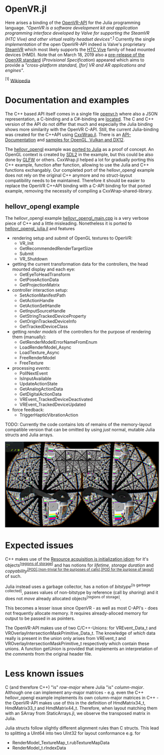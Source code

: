 # OpenVR.jl

Here arises a binding of the [OpenVR-API](https://github.com/ValveSoftware/openvr) for the Julia programming language. _"OpenVR is a software development kit and application programming interface developed by Valve for supporting the SteamVR (HTC Vive) and other virtual reality headset devices"._<sup>[1](#wiki1)</sup> Currently the single _implementation_ of the open OpenVR-API indeed is Valve's proprietary [SteamVR](https://steamcommunity.com/steamvr) which most likely supports the [HTC Vive](https://www.vive.com/us/product/vive-virtual-reality-system/) family of head mounted devices (HMD). Note that on March 18, 2019 also a [pre-release of the OpenXR standard](https://www.khronos.org/news/press/khronos-releases-openxr-0.90-provisional-specification-for-high-performance-access-ar-vr-platforms-and-devices) (_Provisional Specification_) appeared which aims to provide a _"cross-platform standard, [for] VR and AR applications and engines"_.

<a name="wiki1"><sup>[1]</sup></a> [Wikipedia](https://en.wikipedia.org/wiki/OpenVR)

# Documentation and examples

The C++ based API itself comes in a single file [openvr.h](https://github.com/ValveSoftware/openvr/blob/master/headers/openvr.h) where also a JSON representation, a C-binding and a C\#-binding are [located](https://github.com/ValveSoftware/openvr/tree/master/headers). The C and C++ version of the API do not differ that much and especially the Julia binding shows more similarity with the OpenVR C-API. Still, the current Julia-binding was created for the C++API using [CxxWrap.jl](https://github.com/JuliaInterop/CxxWrap.jl). There is an [API-Documentation](https://github.com/ValveSoftware/openvr/wiki/API-Documentation) and [samples for OpenGL, Vulkan and DX12](https://github.com/ValveSoftware/openvr/tree/master/samples).

The [hellovr_opengl](https://github.com/ValveSoftware/openvr/blob/master/samples/hellovr_opengl/hellovr_opengl_main.cpp) example was [ported to Julia](./test/hellovr_opengl_julia.jl) as a proof of concept. An OpenGL context is created by [SDL2](https://github.com/jonathanBieler/SimpleDirectMediaLayer.jl) in the example, but this could be also done by [GLFW](https://github.com/JuliaGL/GLFW.jl) or others. CxxWrap.jl helped a lot for gradually porting this C++ example, function after function, allowing to use the Julia and C++ functions exchangably. Our completed port of the hellovr_opengl example does not rely on the original C++ anymore and no struct-layout compatibility needs to be maintained. Therefore it should be easier to replace the OpenVR C++API binding with a C-API binding for that ported example, removing the necessity of compiling a CxxWrap-shared-library.

## hellovr_opengl example

The hellovr_opengl example [hellovr_opengl_main.cpp](https://github.com/ValveSoftware/openvr/blob/master/samples/hellovr_opengl/hellovr_opengl_main.cpp) is a very verbose piece of C++ and a little misleading.
Nonetheless it is ported to [hellovr_opengl_julia.jl](./test/hellovr_opengl_julia.jl) and features

- rendering setup and _submit_ of OpenGL textures to OpenVR:
  - VR_Init
  - GetRecommendedRenderTargetSize
  - Submit
  - VR_Shutdown
- getting the current transformation data for the controllers, the head mounted display and each eye:
  - GetEyeToHeadTransform
  - GetPoseActionData
  - GetProjectionMatrix
- controller interaction setup:
  - SetActionManifestPath
  - GetActionHandle
  - GetActionSetHandle
  - GetInputSourceHandle
  - GetStringTrackedDeviceProperty
  - GetOriginTrackedDeviceInfo
  - GetTrackedDeviceClass
- getting _render models_ of the controllers for the purpose of rendering them (manually):
  - GetRenderModelErrorNameFromEnum
  - LoadRenderModel_Async
  - LoadTexture_Async
  - FreeRenderModel
  - FreeTexture
- processing _events_:
  - PollNextEvent
  - IsInputAvailable
  - UpdateActionState
  - GetAnalogActionData
  - GetDigitalActionData
  - VREvent_TrackedDeviceDeactivated
  - VREvent_TrackedDeviceUpdated
- force feedback:
  - TriggerHapticVibrationAction

TODO: Currently the code contains lots of remains of the memory-layout compatible version that can be omitted by using _just_ normal, mutable Julia structs and Julia arrays.

![](./doc/hellovr.jpg)

# Expected issues

C++ makes use of the [Resource acquisition is initialization idiom](https://en.wikipedia.org/wiki/Resource_acquisition_is_initialization) for it's objects<sup>[[regions of storage]](https://en.cppreference.com/w/cpp/language/object)</sup> and has notions for _lifetime_, _storage duration_ and _copyability_<sup>[[POD]](https://en.wikipedia.org/wiki/Passive_data_structure),[[non-trivial for the purposes of calls]](https://itanium-cxx-abi.github.io/cxx-abi/abi.html#non-trivial),[[POD for the purpose of layout]](https://itanium-cxx-abi.github.io/cxx-abi/abi.html#POD)</sup> of such.

Julia instead uses a garbage collector, has a notion of _bitstype_<sup>[is garbage collected]</sup>, passes values of non-bitstype by reference (call by _sharing_) and it does not _move_ already allocated objects<sup>[regions of storage]</sup>.

This becomes a lesser issue since OpenVR - as well as most C-API's - does not frequently allocate memory. It requires already-alloced memory for output to be passed in as pointers.

The OpenVR-API makes use of two C/C++-Unions: for VREvent_Data_t and VROverlayIntersectionMaskPrimitive_Data_t. The knowledge of _which_ data really is present in the union only arises from VREvent_t and VROverlayIntersectionMaskPrimitive_t respectively which contain these unions. A function getUnion is provided that implements an interpretation of the _comments_ from the original header file.

# Less known issues

C (and therefore C++) "is" _row-major_ where Julia "is" _column-major_. Although one can implement any-major matrices - e.g. even the C++ hellovr_opengl example implements its own column-major matrices in C++ - the OpenVR-API makes use of this in the definition of HmdMatrix34_t, HmdMatrix33_t and HmdMatrix44_t. Therefore, when layout matching them with an SArray from StaticArrays.jl, we observe the transposed matrix in Julia.

Julia structs follow slightly different alignment rules than C structs. This lead to splitting a UInt64 into two UInt32 for layout conformance e.g. for
- RenderModel_TextureMap_t.rubTextureMapData
- RenderModel_t.rIndexData
